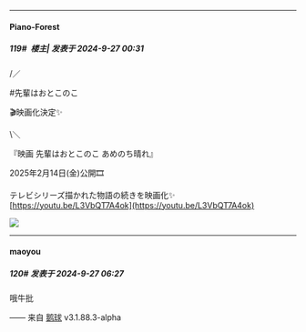 ﻿
*****

####  Piano-Forest  
##### 119#         楼主| 发表于 2024-9-27 00:31

/／

#先輩はおとこのこ

🎬映画化決定✨

\＼

『映画 先輩はおとこのこ あめのち晴れ』 

2025年2月14日(金)公開🎞

テレビシリーズ描かれた物語の続きを映画化✨
[https://youtu.be/L3VbQT7A4ok](https://youtu.be/L3VbQT7A4ok)

<img src="https://p.sda1.dev/19/d51af2ce30c45ae6bde570970b304f87/20240927_003007.jpg" referrerpolicy="no-referrer">


*****

####  maoyou  
##### 120#       发表于 2024-9-27 06:27

哦牛批

—— 来自 [鹅球](https://www.pgyer.com/xfPejhuq) v3.1.88.3-alpha

